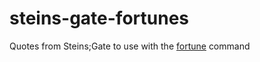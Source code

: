 # steins-gate-fortunes
Quotes from Steins;Gate to use with the [fortune](https://en.wikipedia.org/wiki/Fortune_(Unix)) command
